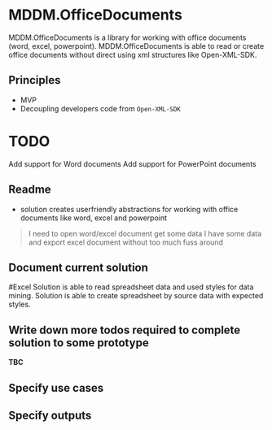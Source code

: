 # MDDM.OfficeDocuments
MDDM.OfficeDocuments is a library for working with office documents (word, excel, powerpoint). MDDM.OfficeDocuments is able to read or create office documents without direct using xml structures like Open-XML-SDK.

## Principles
* MVP
* Decoupling developers code from `Open-XML-SDK`

# TODO
Add support for Word documents
Add support for PowerPoint documents

## Readme 
* solution creates userfriendly abstractions for working with office documents like word, excel and powerpoint

> I need to open word/excel document get some data 
> I have some data and export excel document without too much fuss around 

## Document current solution 
#Excel
Solution is able to read spreadsheet data and used styles for data mining. Solution is able to create spreadsheet by source data with expected styles.

## Write down more todos required to complete solution to some prototype
**TBC**

## Specify use cases 

## Specify outputs 
